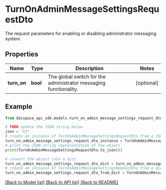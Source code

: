 # TurnOnAdminMessageSettingsRequestDto
The request parameters for enabling or disabling administrator messaging system.

## Properties

Name | Type | Description | Notes
------------ | ------------- | ------------- | -------------
**turn_on** | **bool** | The global switch for the administrator messaging functionality. | [optional] 

## Example

```python
from docspace_api_sdk.models.turn_on_admin_message_settings_request_dto import TurnOnAdminMessageSettingsRequestDto

# TODO update the JSON string below
json = "{}"
# create an instance of TurnOnAdminMessageSettingsRequestDto from a JSON string
turn_on_admin_message_settings_request_dto_instance = TurnOnAdminMessageSettingsRequestDto.from_json(json)
# print the JSON string representation of the object
print(TurnOnAdminMessageSettingsRequestDto.to_json())

# convert the object into a dict
turn_on_admin_message_settings_request_dto_dict = turn_on_admin_message_settings_request_dto_instance.to_dict()
# create an instance of TurnOnAdminMessageSettingsRequestDto from a dict
turn_on_admin_message_settings_request_dto_from_dict = TurnOnAdminMessageSettingsRequestDto.from_dict(turn_on_admin_message_settings_request_dto_dict)
```
[[Back to Model list]](../README.md#documentation-for-models) [[Back to API list]](../README.md#documentation-for-api-endpoints) [[Back to README]](../README.md)



